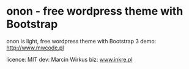 # onon - free wordpress theme with Bootstrap
onon is light, free wordpress theme with Bootstrap 3
demo: http://www.mwcode.pl

licence: MIT
dev: Marcin Wirkus
biz: www.inkre.pl
